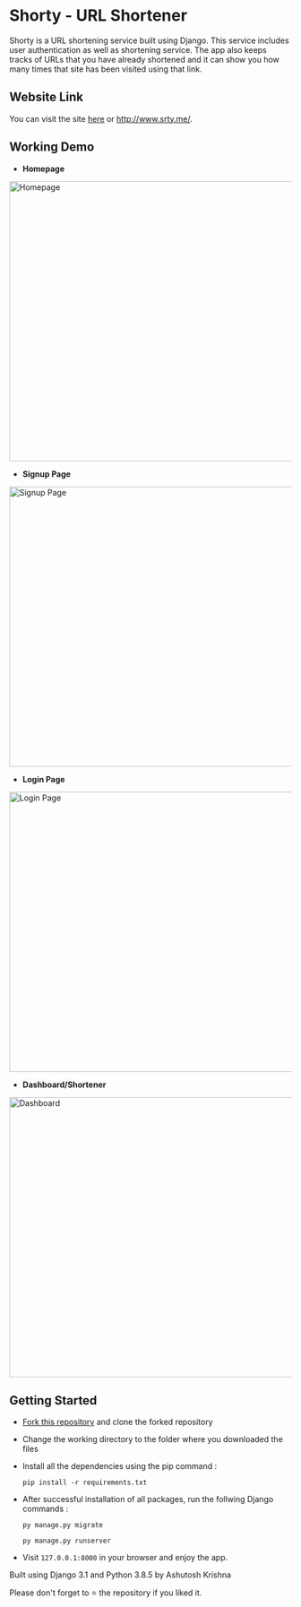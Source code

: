 # Shorty - URL Shortener

Shorty is a URL shortening service built using Django. This service includes user authentication as well as shortening service. The app also keeps tracks of URLs that you have already shortened and it can show you how many times that site has been visited using that link.

## Website Link 

You can visit the site [here](http://www.srty.me/) or http://www.srty.me/.

## Working Demo

* **Homepage**

<img src="https://github.com/ashutoshkrris/Shorty/blob/master/demo/homepage.png" alt="Homepage" width=1000 height=500/>

* **Signup Page**

<img src="https://github.com/ashutoshkrris/Shorty/blob/master/demo/signup.png" alt="Signup Page" width=1000 height=500/>

* **Login Page**

<img src="https://github.com/ashutoshkrris/Shorty/blob/master/demo/login.png" alt="Login Page" width=1000 height=500/>

* **Dashboard/Shortener**

<img src="https://github.com/ashutoshkrris/Shorty/blob/master/demo/dashboard.png" alt="Dashboard" width=1000 height=500/>

## Getting Started

* [Fork this repository](https://github.com/ashutoshkrris/Shorty/fork) and clone the forked repository

* Change the working directory to the folder where you downloaded the files

* Install all the dependencies using the pip command :

  `pip install -r requirements.txt`

* After successful installation of all packages, run the follwing Django commands :
  
  `py manage.py migrate`

  `py manage.py runserver`

* Visit `127.0.0.1:8000` in your browser and enjoy the app.

Built using Django 3.1 and Python 3.8.5 by Ashutosh Krishna

Please don't forget to ⭐ the repository if you liked it.
